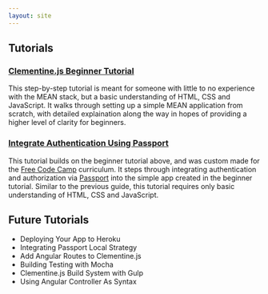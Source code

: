 ```yaml
---
layout: site
---
```


## Tutorials

### [Clementine.js Beginner Tutorial](/clementinejs/tutorials/tutorial-beginner.html)

This step-by-step tutorial is meant for someone with little to no experience with the MEAN stack, but a basic understanding of HTML, CSS and JavaScript. It walks through setting up a simple MEAN application from scratch, with detailed explaination along the way in hopes of providing a higher level of clarity for beginners. 

### [Integrate Authentication Using Passport](/clementinejs/tutorials/tutorial-passport.html)

This tutorial builds on the beginner tutorial above, and was custom made for the [Free Code Camp](http://www.freecodecamp.com) curriculum. It steps through integrating authentication and authorization via [Passport](http://passportjs.org/) into the simple app created in the beginner tutorial. Similar to the previous guide, this tutorial requires only basic understanding of HTML, CSS and JavaScript.

## Future Tutorials

- Deploying Your App to Heroku
- Integrating Passport Local Strategy
- Add Angular Routes to Clementine.js
- Building Testing with Mocha
- Clementine.js Build System with Gulp
- Using Angular Controller As Syntax